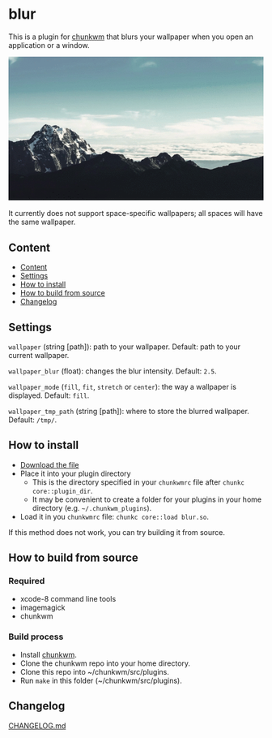 # blur
This is a plugin for [chunkwm](https://github.com/koekeishiya/chunkwm) that blurs your wallpaper when you open an application or a window.

![Demonstration](demo.gif)

It currently does not support space-specific wallpapers;
all spaces will have the same wallpaper.

## Content
- [Content](#content)
- [Settings](#settings)
- [How to install](#how-to-install)
- [How to build from source](#how-to-build-from-source)
- [Changelog](#changelog)

## Settings
`wallpaper` (string [path]): path to your wallpaper. Default: path to your current wallpaper.

`wallpaper_blur` (float): changes the blur intensity. Default: `2.5`.

`wallpaper_mode` (`fill`, `fit`, `stretch` or `center`): the way a wallpaper is displayed. Default: `fill`.

`wallpaper_tmp_path` (string [path]): where to store the blurred wallpaper. Default: `/tmp/`.

## How to install
- [Download the file](https://github.com/splintah/blur/releases)
- Place it into your plugin directory
    - This is the directory specified in your `chunkwmrc` file after `chunkc core::plugin_dir`.
    - It may be convenient to create a folder for your plugins in your home directory (e.g. `~/.chunkwm_plugins`).
- Load it in you `chunkwmrc` file: `chunkc core::load blur.so`.

If this method does not work, you can try building it from source.

## How to build from source
### Required
- xcode-8 command line tools
- imagemagick
- chunkwm

### Build process
- Install [chunkwm](https://github.com/koekeishiya/chunkwm).
- Clone the chunkwm repo into your home directory.
- Clone this repo into ~/chunkwm/src/plugins.
- Run `make` in this folder (~/chunkwm/src/plugins).

## Changelog
[CHANGELOG.md](https://github.com/splintah/blur/blob/master/CHANGELOG.md)
